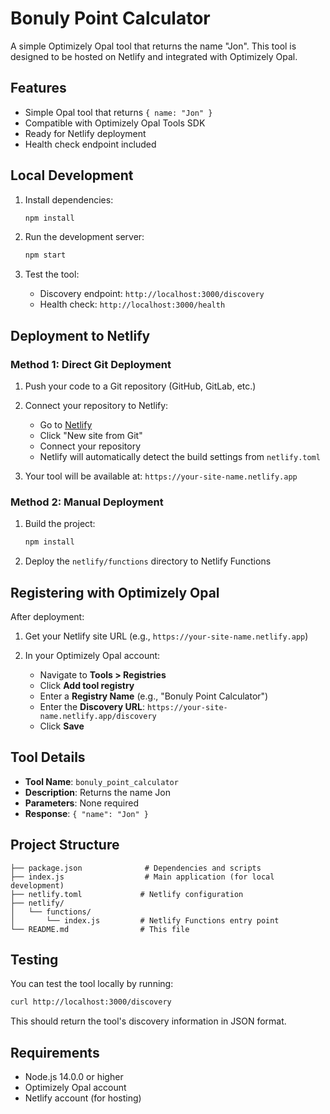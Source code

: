 # Bonuly Point Calculator

A simple Optimizely Opal tool that returns the name "Jon". This tool is designed to be hosted on Netlify and integrated with Optimizely Opal.

## Features

- Simple Opal tool that returns `{ name: "Jon" }`
- Compatible with Optimizely Opal Tools SDK
- Ready for Netlify deployment
- Health check endpoint included

## Local Development

1. Install dependencies:
   ```bash
   npm install
   ```

2. Run the development server:
   ```bash
   npm start
   ```

3. Test the tool:
   - Discovery endpoint: `http://localhost:3000/discovery`
   - Health check: `http://localhost:3000/health`

## Deployment to Netlify

### Method 1: Direct Git Deployment

1. Push your code to a Git repository (GitHub, GitLab, etc.)

2. Connect your repository to Netlify:
   - Go to [Netlify](https://www.netlify.com/)
   - Click "New site from Git"
   - Connect your repository
   - Netlify will automatically detect the build settings from `netlify.toml`

3. Your tool will be available at: `https://your-site-name.netlify.app`

### Method 2: Manual Deployment

1. Build the project:
   ```bash
   npm install
   ```

2. Deploy the `netlify/functions` directory to Netlify Functions

## Registering with Optimizely Opal

After deployment:

1. Get your Netlify site URL (e.g., `https://your-site-name.netlify.app`)

2. In your Optimizely Opal account:
   - Navigate to **Tools > Registries**
   - Click **Add tool registry**
   - Enter a **Registry Name** (e.g., "Bonuly Point Calculator")
   - Enter the **Discovery URL**: `https://your-site-name.netlify.app/discovery`
   - Click **Save**

## Tool Details

- **Tool Name**: `bonuly_point_calculator`
- **Description**: Returns the name Jon
- **Parameters**: None required
- **Response**: `{ "name": "Jon" }`

## Project Structure

```
├── package.json              # Dependencies and scripts
├── index.js                  # Main application (for local development)
├── netlify.toml             # Netlify configuration
├── netlify/
│   └── functions/
│       └── index.js         # Netlify Functions entry point
└── README.md                # This file
```

## Testing

You can test the tool locally by running:

```bash
curl http://localhost:3000/discovery
```

This should return the tool's discovery information in JSON format.

## Requirements

- Node.js 14.0.0 or higher
- Optimizely Opal account
- Netlify account (for hosting)
